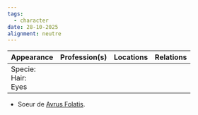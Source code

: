 ```yaml
---
tags:
  - character
date: 28-10-2025
alignment: neutre
---
```


| **Appearance**            | **Profession**(s) | **Locations** | **Relations** |
| ------------------------- | ----------------- | ------------- | ------------- |
| Specie:<br>Hair: <br>Eyes |                   |               |               |

- Soeur de [Avrus Folatis](Avrus%20Folatis.md).